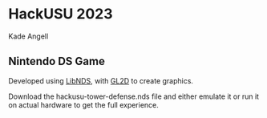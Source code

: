 # HackUSU 2023
Kade Angell

## Nintendo DS Game

Developed using [LibNDS](https://libnds.devkitpro.org), with [GL2D](https://libnds.devkitpro.org/gl2d_8h.html) to create graphics.

Download the hackusu-tower-defense.nds file and either emulate it or run it on actual hardware to get the full experience.
